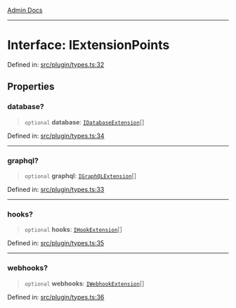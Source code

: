 [Admin Docs](/)

***

# Interface: IExtensionPoints

Defined in: [src/plugin/types.ts:32](https://github.com/Sourya07/talawa-api/blob/cfbd515d04ffba748b09232a33807f1845dd1878/src/plugin/types.ts#L32)

## Properties

### database?

> `optional` **database**: [`IDatabaseExtension`](IDatabaseExtension.md)[]

Defined in: [src/plugin/types.ts:34](https://github.com/Sourya07/talawa-api/blob/cfbd515d04ffba748b09232a33807f1845dd1878/src/plugin/types.ts#L34)

***

### graphql?

> `optional` **graphql**: [`IGraphQLExtension`](IGraphQLExtension.md)[]

Defined in: [src/plugin/types.ts:33](https://github.com/Sourya07/talawa-api/blob/cfbd515d04ffba748b09232a33807f1845dd1878/src/plugin/types.ts#L33)

***

### hooks?

> `optional` **hooks**: [`IHookExtension`](IHookExtension.md)[]

Defined in: [src/plugin/types.ts:35](https://github.com/Sourya07/talawa-api/blob/cfbd515d04ffba748b09232a33807f1845dd1878/src/plugin/types.ts#L35)

***

### webhooks?

> `optional` **webhooks**: [`IWebhookExtension`](IWebhookExtension.md)[]

Defined in: [src/plugin/types.ts:36](https://github.com/Sourya07/talawa-api/blob/cfbd515d04ffba748b09232a33807f1845dd1878/src/plugin/types.ts#L36)
